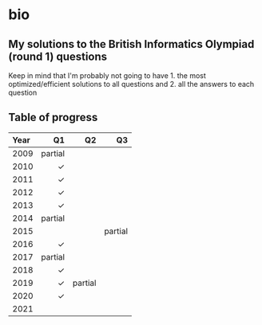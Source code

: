 # bio
## My solutions to the British Informatics Olympiad (round 1) questions

Keep in mind that I'm probably not going to have 1. the most optimized/efficient solutions to all questions and 2. all the answers to each question

## Table of progress

| Year | Q1      | Q2      | Q3      |
| :--- | ------: | ------: | ------: |
| 2009 | partial |         |         |
| 2010 | &check; |         |         |
| 2011 | &check; |         |         |
| 2012 | &check; |         |         |
| 2013 | &check; |         |         |
| 2014 | partial |         |         |
| 2015 |         |         | partial |
| 2016 | &check; |         |         |
| 2017 | partial |         |         |
| 2018 | &check; |         |         |
| 2019 | &check; | partial |         |
| 2020 | &check; |         |         |
| 2021 |         |         |         |

